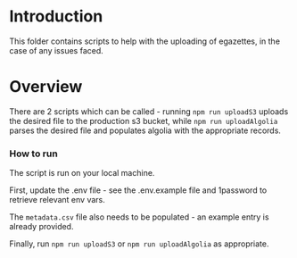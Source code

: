 # Introduction

This folder contains scripts to help with the uploading of egazettes, in the case of any issues faced.

# Overview

There are 2 scripts which can be called - running `npm run uploadS3` uploads the desired file to the production s3 bucket, while `npm run uploadAlgolia` parses the desired file and populates algolia with the appropriate records.

### How to run

The script is run on your local machine.

First, update the .env file - see the .env.example file and 1password to retrieve relevant env vars.

The `metadata.csv` file also needs to be populated - an example entry is already provided.

Finally, run `npm run uploadS3` or `npm run uploadAlgolia` as appropriate.
